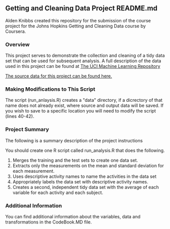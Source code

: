 ## Getting and Cleaning Data Project README.md

Alden Knibbs created this repository for the submission of the course project for the Johns Hopkins Getting and Cleaning Data course by Coursera.

### Overview
This project serves to demonstrate the collection and cleaning of a tidy data set that can be used for subsequent
analysis. A full description of the data used in this project can be found at [The UCI Machine Learning Repository](http://archive.ics.uci.edu/ml/datasets/Human+Activity+Recognition+Using+Smartphones)

[The source data for this project can be found here.](https://d396qusza40orc.cloudfront.net/getdata%2Fprojectfiles%2FUCI%20HAR%20Dataset.zip)

### Making Modifications to This Script
The script (run_anlaysis.R) creates a "data" directory, if a dicrectory of that name does not already exist, where source and output data will be saved. If you wish to save to a specific location you will need to modify the script (lines 40-42).

### Project Summary
The following is a summary description of the project instructions

You should create one R script called run_analysis.R that does the following. 
1. Merges the training and the test sets to create one data set.
2. Extracts only the measurements on the mean and standard deviation for each measurement. 
3. Uses descriptive activity names to name the activities in the data set
4. Appropriately labels the data set with descriptive activity names. 
5. Creates a second, independent tidy data set with the average of each variable for each activity and each subject. 

### Additional Information
You can find additional information about the variables, data and transformations in the CodeBook.MD file.
